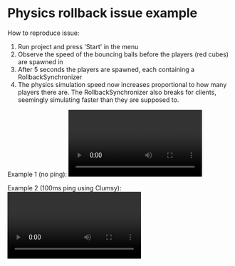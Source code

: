 # Physics rollback issue example

How to reproduce issue:

1. Run project and press 'Start' in the menu
2. Observe the speed of the bouncing balls before the players (red cubes) are spawned in
3. After 5 seconds the players are spawned, each containing a RollbackSynchronizer
4. The physics simulation speed now increases proportional to how many players there are.
The RollbackSynchronizer also breaks for clients, seemingly simulating faster than they are supposed to.


Example 1 (no ping):
![no ping](/no_ping.webm)

Example 2 (100ms ping using Clumsy):
![no ping](/100ms_ping.webm)

